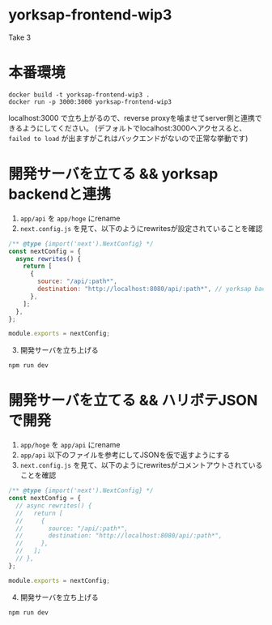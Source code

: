 # yorksap-frontend-wip3
Take 3

# 本番環境

```
docker build -t yorksap-frontend-wip3 .
docker run -p 3000:3000 yorksap-frontend-wip3
```

localhost:3000 で立ち上がるので、reverse proxyを噛ませてserver側と連携できるようにしてください。
(デフォルトでlocalhost:3000へアクセスると、`failed to load` が出ますがこれはバックエンドがないので正常な挙動です)

# 開発サーバを立てる && yorksap backendと連携

1. `app/api` を `app/hoge` にrename
2. `next.config.js` を見て、以下のようにrewritesが設定されていることを確認

```js
/** @type {import('next').NextConfig} */
const nextConfig = {
  async rewrites() {
    return [
      {
        source: "/api/:path*",
        destination: "http://localhost:8080/api/:path*", // yorksap backendへルーティングする。 `:path*` はそこにマッチするパスをそのままsourceからdestinationに渡すという意味なので必要。
      },
    ];
  },
};

module.exports = nextConfig;
```

3. 開発サーバを立ち上げる

```sh
npm run dev
```

# 開発サーバを立てる && ハリボテJSONで開発

1. `app/hoge` を `app/api` にrename
2. `app/api` 以下のファイルを参考にしてJSONを仮で返すようにする
3. `next.config.js` を見て、以下のようにrewritesがコメントアウトされていることを確認

```js
/** @type {import('next').NextConfig} */
const nextConfig = {
  // async rewrites() {
  //   return [
  //     {
  //       source: "/api/:path*",
  //       destination: "http://localhost:8080/api/:path*",
  //     },
  //   ];
  // },
};

module.exports = nextConfig;
```

4. 開発サーバを立ち上げる

```sh
npm run dev
```
